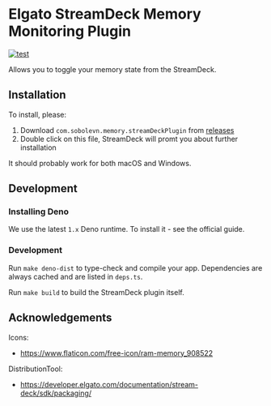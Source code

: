 # Elgato StreamDeck Memory Monitoring Plugin

[![test](https://github.com/sobolevn/memory-streamdeck-plugin/actions/workflows/test.yml/badge.svg)](https://github.com/sobolevn/memory-streamdeck-plugin/actions/workflows/test.yml)

Allows you to toggle your memory state from the StreamDeck.


## Installation

To install, please:
1. Download `com.sobolevn.memory.streamDeckPlugin` from [releases](https://github.com/sobolevn/memory-streamdeck-plugin/releases)
2. Double click on this file, StreamDeck will promt you about further installation

It should probably work for both macOS and Windows.


## Development

### Installing Deno

We use the latest `1.x` Deno runtime.
To install it - see the official guide.

### Development

Run `make deno-dist` to type-check and compile your app.
Dependencies are always cached and are listed in `deps.ts`.

Run `make build` to build the StreamDeck plugin itself.


## Acknowledgements

Icons:

- https://www.flaticon.com/free-icon/ram-memory_908522

DistributionTool:

- https://developer.elgato.com/documentation/stream-deck/sdk/packaging/
